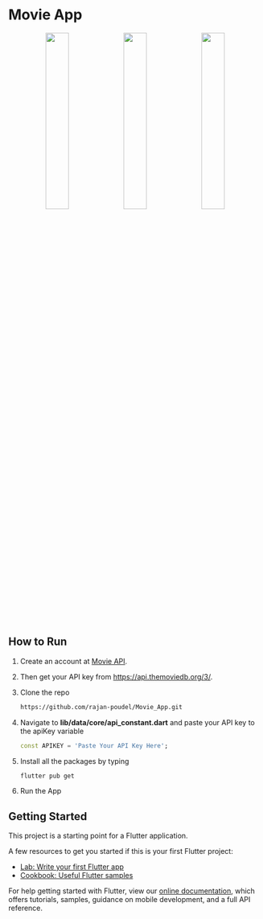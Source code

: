 # Movie App



<p align="center">
<img src="https://github.com/rajan-poudel/Movie_App/blob/main/screenshot/flutter_01.png" width="30%"></img> 
<img src="https://github.com/rajan-poudel/Movie_App/blob/main/screenshot/flutter_04.png" width="30%"></img> 
<img src="https://github.com/rajan-poudel/Movie_App/blob/main/screenshot/flutter_03.png" width="30%"></img> 
</p>

## How to Run
1. Create an account at [Movie API](https://api.themoviedb.org/3/).
2. Then get your API key from https://api.themoviedb.org/3/.
3. Clone the repo
   ```sh
   https://github.com/rajan-poudel/Movie_App.git
   ```
4. Navigate to **lib/data/core/api_constant.dart** and paste your API key to the apiKey variable
   ```dart
   const APIKEY = 'Paste Your API Key Here';
   ```
5. Install all the packages by typing
   ```sh
   flutter pub get
   ```

6. Run the App


## Getting Started

This project is a starting point for a Flutter application.

A few resources to get you started if this is your first Flutter project:

- [Lab: Write your first Flutter app](https://flutter.dev/docs/get-started/codelab)
- [Cookbook: Useful Flutter samples](https://flutter.dev/docs/cookbook)

For help getting started with Flutter, view our
[online documentation](https://flutter.dev/docs), which offers tutorials,
samples, guidance on mobile development, and a full API reference.
